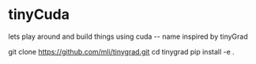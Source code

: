 # tinyCuda
lets play around and build things using cuda -- name inspired by tinyGrad

git clone https://github.com/mli/tinygrad.git
cd tinygrad
pip install -e .